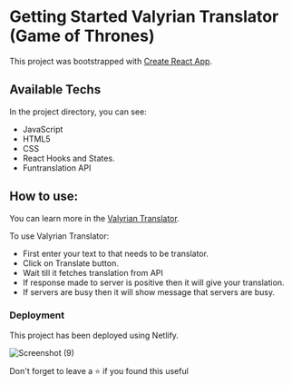 # Getting Started Valyrian Translator (Game of Thrones)

This project was bootstrapped with [Create React App](https://github.com/facebook/create-react-app).

## Available Techs

In the project directory, you can see:
- JavaScript
- HTML5
- CSS
- React Hooks and States.
- Funtranslation API

## How to use:

You can learn more in the [Valyrian Translator](https://valyrianfunapi.netlify.app).

To use Valyrian Translator:
- First enter your text to that needs to be translator.
- Click on Translate button.
- Wait till it fetches translation from API
- If response made to server is positive then it will give your translation.
- If servers are busy then it will show message that servers are busy.

### Deployment

This project has been deployed using Netlify.

![Screenshot (9)](https://user-images.githubusercontent.com/108976136/205936081-26a45964-a896-4b8c-ac03-5f57606eabce.png)

Don't forget to leave a ⭐ if you found this useful
